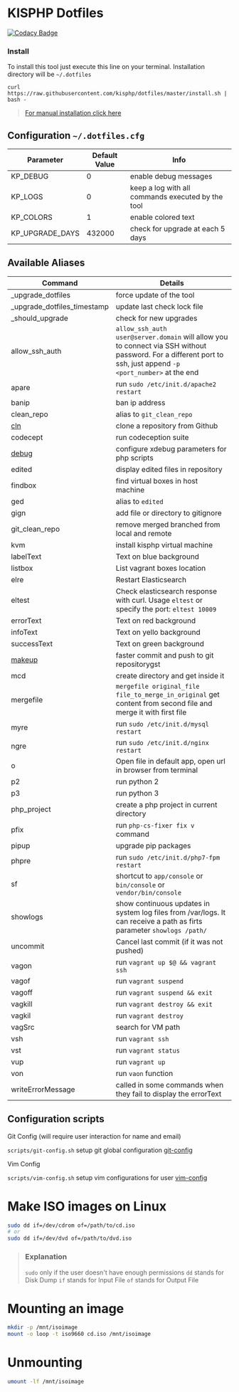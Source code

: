 # KISPHP Dotfiles

[![Codacy Badge](https://api.codacy.com/project/badge/Grade/0c226a27d3a441f8a138d42aacd882ea)](https://www.codacy.com/app/mariusbogdan83/dotfiles?utm_source=github.com&amp;utm_medium=referral&amp;utm_content=kisphp/dotfiles&amp;utm_campaign=Badge_Grade)

### Install

To install this tool just execute this line on your terminal. Installation directory will be `~/.dotfiles`
```
curl https://raw.githubusercontent.com/kisphp/dotfiles/master/install.sh | bash -
```

> [For manual installation click here](INSTALL.md)


## Configuration `~/.dotfiles.cfg`

| Parameter | Default Value | Info |
| --- | --- | --- |
| KP_DEBUG | 0 | enable debug messages |
| KP_LOGS | 0 | keep a log with all commands executed by the tool |
| KP_COLORS | 1 | enable colored text |
| KP_UPGRADE_DAYS | 432000 | check for upgrade at each 5 days |

## Available Aliases

| Command | Details |
| --- | --- |
| _upgrade_dotfiles | force update of the tool |
| _upgrade_dotfiles_timestamp | update last check lock file |
| _should_upgrade | check for new upgrades |
| allow_ssh_auth | `allow_ssh_auth user@server.domain` will allow you to connect via SSH without password. For a different port to ssh, just append `-p <port_number>` at the end |
| apare | run `sudo /etc/init.d/apache2 restart` |
| banip | ban ip address |
| clean_repo | alias to `git_clean_repo` |
| [cln](docs/cln.md) | clone a repository from Github |
| codecept | run codeception suite |
| [debug](docs/debug.md) | configure xdebug parameters for php scripts |
| edited | display edited files in repository |
| findbox | find virtual boxes in host machine |
| ged | alias to `edited` |
| gign | add file or directory to gitignore |
| git_clean_repo | remove merged branched from local and remote |
| kvm | install kisphp virtual machine |
| labelText | Text on blue background |
| listbox | List vagrant boxes location |
| elre | Restart Elasticsearch |
| eltest | Check elasticsearch response with curl. Usage `eltest` or specify the port: `eltest 10009` |
| errorText | Text on red background |
| infoText | Text on yello background |
| successText | Text on green background |
| [makeup](docs/makeup.md) | faster commit and push to git repositorygst |
| mcd | create directory and get inside it |
| mergefile | `mergefile original_file file_to_merge_in_original` get content from second file and merge it with first file |
| myre | run `sudo /etc/init.d/mysql restart` |
| ngre | run `sudo /etc/init.d/nginx restart` |
| o | Open file in default app, open url in browser from terminal |
| p2 | run python 2 |
| p3 | run python 3 |
| php_project | create a php project in current directory |
| pfix | run `php-cs-fixer fix v` command |
| pipup | upgrade pip packages |
| phpre | run `sudo /etc/init.d/php7-fpm restart` |
| sf | shortcut to `app/console` or `bin/console` or `vendor/bin/console` |
| showlogs | show continuous updates in system log files from /var/logs. It can receive a path as firts parameter `showlogs /path/` |
| uncommit | Cancel last commit (if it was not pushed) |
| vagon | run `vagrant up $@ && vagrant ssh` |
| vagof | run `vagrant suspend` |
| vagoff | run `vagrant suspend && exit` |
| vagkill | run `vagrant destroy && exit`  |
| vagkil | run `vagrant destroy` |
| vagSrc | search for VM path |
| vsh | run `vagrant ssh` |
| vst | run `vagrant status` |
| vup | run `vagrant up` |
| von | run `vaon` function |
| writeErrorMessage | called in some commands when they fail to display the errorText |

## Configuration scripts

Git Config (will require user interaction for name and email)

`scripts/git-config.sh` setup git global configuration [git-config](scripts/git-config.sh)

Vim Config

`scripts/vim-config.sh` setup vim configurations for user [vim-config](scripts/vim-config.sh)


# Make ISO images on Linux

```bash
sudo dd if=/dev/cdrom of=/path/to/cd.iso
# or
sudo dd if=/dev/dvd of=/path/to/dvd.iso
```

> ### Explanation
> `sudo` only if the user doesn't have enough permissions
> `dd` stands for Disk Dump
> `if` stands for Input File
> `of` stands for Output File

# Mounting an image

```bash
mkdir -p /mnt/isoimage
mount -o loop -t iso9660 cd.iso /mnt/isoimage
```

# Unmounting

```bash
umount -lf /mnt/isoimage
```
